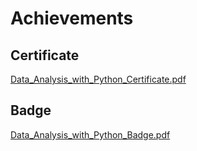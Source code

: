 

# Achievements
## Certificate
[Data_Analysis_with_Python_Certificate.pdf](https://prod-files-secure.s3.us-west-2.amazonaws.com/03e82b26-cccb-4906-bb56-adabcbdc0655/1aa3a050-2338-4a85-85d5-899bad17a31c/Data_Analysis_with_Python_Certificate.pdf?X-Amz-Algorithm=AWS4-HMAC-SHA256&X-Amz-Content-Sha256=UNSIGNED-PAYLOAD&X-Amz-Credential=ASIAZI2LB4666EJZMBRA%2F20250130%2Fus-west-2%2Fs3%2Faws4_request&X-Amz-Date=20250130T031640Z&X-Amz-Expires=3600&X-Amz-Security-Token=IQoJb3JpZ2luX2VjEJP%2F%2F%2F%2F%2F%2F%2F%2F%2F%2FwEaCXVzLXdlc3QtMiJHMEUCIQD1%2BILW4ZWVyO7%2FDU1a1znb1oBlLXG9IZmE8hIMGSvQgwIgQbVZ0xwlYf9LunzsYAINI5Vzfc%2FKO9tVpmlzwBusvg0qiAQInP%2F%2F%2F%2F%2F%2F%2F%2F%2F%2FARAAGgw2Mzc0MjMxODM4MDUiDJEqemLttXE6hrJb7yrcA4xq0M3utbUTYHQI48F0YB4PmDtln0gSDzUCXyo8qjkI2aiqPysBEglFQEH%2BeT6QMOorC%2F2oZmeNLJQsXk%2FFD%2BsOm9EiN6bLk0Na215oEE5LN3egzelLJpFb8yWg63ycABKxIiSXdYssDtoyvxe1rHD1c%2FM9UprcghwNX9yElYXzsBgd1NDbtqxvbPMRn7Ub9iTGuHfd2%2BKlT6306pjLv72IpDBNQq7EJI%2FRi1Gwn7owPluWIyNoaESOTFSbnvgqUy%2FRjyNcquFxENkMR0ZNtCnBYix8Yd4ypH1qjkZXfdQlPVXP3zWLt6BxpJHp6vEPVpv6jYguH4QpxzBAFgv909DFjoHyqCAOFLY3%2FSn1ZyNRPltx8wQLTFKmS%2BR46Z5ZUXp7Ceor6BiRj0s1wcwCX8RwU%2BmmPaepmMXj8CG6STEYZpMgj1XnZBUWIkh8hFiztWTDJVMaJgZWkY6Ui12Yjl%2B0Ox3At5oug%2FH3Swpqg6TV1xQrUXOsvY13zKgEHCybzuLZAADzTYQtmGv7b3gf9lByK%2FCaaXFxr78FbeWDVZC5y9Kos8gJGUmc2Pp4VJ4tOZO7732hjIJ2maywBWP8%2B%2F8qvRm6vhOVu8eAV1748cRordyMVZV0JfOP1KdSMMXO67wGOqUBaHKV4RqTpnVycHCyaK3tXLFd7EkVql83vGJvpKeQJR992Xs%2FdJnM94XWHcMSJLrB0%2FXjKWqcpsyxHCdR%2FJLOBuZ1bs%2FLDsdX5E%2BpywRiZbmspqmWmoECdGQchlzHru1K9Nbexc0GwEXzcHLcD7zz1ogeyh0yRG%2BmUTjnPhJMkEiWE9u%2FKp7qvz99lMu56cxITgO%2FGIlDpbyP6GPsFVjiuQR%2BUOXa&X-Amz-Signature=3a11be80585aab28f3b0ca41a7bcbaae66a4648186b8dd25b689f1a9e83b583d&X-Amz-SignedHeaders=host&x-id=GetObject)
## Badge
[Data_Analysis_with_Python_Badge.pdf](https://prod-files-secure.s3.us-west-2.amazonaws.com/03e82b26-cccb-4906-bb56-adabcbdc0655/4fa9bcf8-b584-40dd-8775-c0bfadf6a6f0/Data_Analysis_with_Python_Badge.pdf?X-Amz-Algorithm=AWS4-HMAC-SHA256&X-Amz-Content-Sha256=UNSIGNED-PAYLOAD&X-Amz-Credential=ASIAZI2LB4666EJZMBRA%2F20250130%2Fus-west-2%2Fs3%2Faws4_request&X-Amz-Date=20250130T031640Z&X-Amz-Expires=3600&X-Amz-Security-Token=IQoJb3JpZ2luX2VjEJP%2F%2F%2F%2F%2F%2F%2F%2F%2F%2FwEaCXVzLXdlc3QtMiJHMEUCIQD1%2BILW4ZWVyO7%2FDU1a1znb1oBlLXG9IZmE8hIMGSvQgwIgQbVZ0xwlYf9LunzsYAINI5Vzfc%2FKO9tVpmlzwBusvg0qiAQInP%2F%2F%2F%2F%2F%2F%2F%2F%2F%2FARAAGgw2Mzc0MjMxODM4MDUiDJEqemLttXE6hrJb7yrcA4xq0M3utbUTYHQI48F0YB4PmDtln0gSDzUCXyo8qjkI2aiqPysBEglFQEH%2BeT6QMOorC%2F2oZmeNLJQsXk%2FFD%2BsOm9EiN6bLk0Na215oEE5LN3egzelLJpFb8yWg63ycABKxIiSXdYssDtoyvxe1rHD1c%2FM9UprcghwNX9yElYXzsBgd1NDbtqxvbPMRn7Ub9iTGuHfd2%2BKlT6306pjLv72IpDBNQq7EJI%2FRi1Gwn7owPluWIyNoaESOTFSbnvgqUy%2FRjyNcquFxENkMR0ZNtCnBYix8Yd4ypH1qjkZXfdQlPVXP3zWLt6BxpJHp6vEPVpv6jYguH4QpxzBAFgv909DFjoHyqCAOFLY3%2FSn1ZyNRPltx8wQLTFKmS%2BR46Z5ZUXp7Ceor6BiRj0s1wcwCX8RwU%2BmmPaepmMXj8CG6STEYZpMgj1XnZBUWIkh8hFiztWTDJVMaJgZWkY6Ui12Yjl%2B0Ox3At5oug%2FH3Swpqg6TV1xQrUXOsvY13zKgEHCybzuLZAADzTYQtmGv7b3gf9lByK%2FCaaXFxr78FbeWDVZC5y9Kos8gJGUmc2Pp4VJ4tOZO7732hjIJ2maywBWP8%2B%2F8qvRm6vhOVu8eAV1748cRordyMVZV0JfOP1KdSMMXO67wGOqUBaHKV4RqTpnVycHCyaK3tXLFd7EkVql83vGJvpKeQJR992Xs%2FdJnM94XWHcMSJLrB0%2FXjKWqcpsyxHCdR%2FJLOBuZ1bs%2FLDsdX5E%2BpywRiZbmspqmWmoECdGQchlzHru1K9Nbexc0GwEXzcHLcD7zz1ogeyh0yRG%2BmUTjnPhJMkEiWE9u%2FKp7qvz99lMu56cxITgO%2FGIlDpbyP6GPsFVjiuQR%2BUOXa&X-Amz-Signature=b2b173e82af16d913d9529a6aeebe497aafe899cfe164fbfa28cfd31462a4fc7&X-Amz-SignedHeaders=host&x-id=GetObject)
